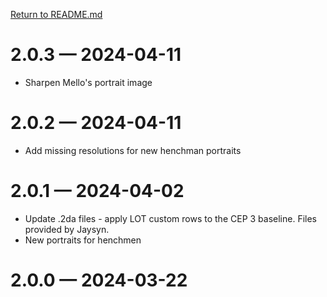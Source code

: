 [Return to README.md](README.md)

# 2.0.3 &mdash; 2024-04-11
* Sharpen Mello's portrait image

# 2.0.2 &mdash; 2024-04-11
* Add missing resolutions for new henchman portraits

# 2.0.1 &mdash; 2024-04-02
* Update .2da files - apply LOT custom rows to the CEP 3 baseline.   Files provided by Jaysyn.
* New portraits for henchmen

# 2.0.0 &mdash; 2024-03-22
